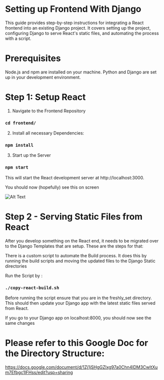 # Setting up Frontend With Django


This guide provides step-by-step instructions for integrating a React frontend into an existing Django project. It covers setting up the project, configuring Django to serve React's static files, and automating the process with a script.

# Prerequisites
Node.js and npm are installed on your machine.
Python and Django are set up in your development environment.

# Step 1: Setup React

1. Navigate to the Frontend Repository

### `cd frontend/`

2. Install all necessary Dependencies:

### `npm install`

3. Start up the Server

### `npm start`

This will start the React development server at http://localhost:3000.

You should now (hopefully) see this on screen

![Alt Text](https://cdn.discordapp.com/attachments/839784544798638090/1261398778498388091/Screen_Shot_2024-07-12_at_9.07.18_PM.png?ex=6692d0a8&is=66917f28&hm=71676dc27877ad6daa1564d8783166257192648133e2711050c200fb303c7227&)

# Step 2  - Serving Static Files from React

After you develop something on the React end, it needs to be migrated over to the Django Templates that are setup. These are the steps for that:

There is a custom script to automate the Build process. It does this by running the build scripts and moving the updated files to the Django Static directories

Run the Script by :

### `./copy-react-build.sh`
Before running the script ensure that you are in the freshly_set directory. This should then update your Django app with the latest static files served from React. 

If you go to your Django app on localhost:8000, you should now see the same changes

# Please refer to this Google Doc for the Directory Structure:

https://docs.google.com/document/d/1Zj1jSHgGZlxg97a0Chn4lDM3CwItXum7Efbgc1lFHss/edit?usp=sharing


